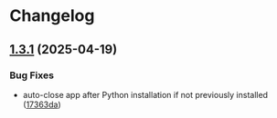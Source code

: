 # Changelog

## [1.3.1](https://github.com/kevlog/coci/compare/v1.3.0...v1.3.1) (2025-04-19)


### Bug Fixes

* auto-close app after Python installation if not previously installed ([17363da](https://github.com/kevlog/coci/commit/17363da81315ab4aaf121146c663bd9df29548e1))
